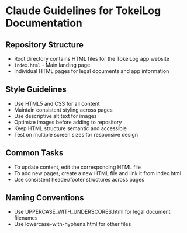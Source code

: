 # Claude Guidelines for TokeiLog Documentation

## Repository Structure
- Root directory contains HTML files for the TokeiLog app website
- `index.html` - Main landing page
- Individual HTML pages for legal documents and app information

## Style Guidelines
- Use HTML5 and CSS for all content
- Maintain consistent styling across pages
- Use descriptive alt text for images
- Optimize images before adding to repository
- Keep HTML structure semantic and accessible
- Test on multiple screen sizes for responsive design

## Common Tasks
- To update content, edit the corresponding HTML file
- To add new pages, create a new HTML file and link it from index.html
- Use consistent header/footer structures across pages

## Naming Conventions
- Use UPPERCASE_WITH_UNDERSCORES.html for legal document filenames
- Use lowercase-with-hyphens.html for other files


